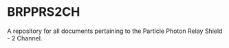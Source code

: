 # BRPPRS2CH
A repository for all documents pertaining to the Particle Photon Relay Shield - 2 Channel.



